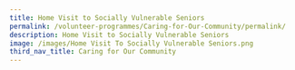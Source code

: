 ```yaml
---
title: Home Visit to Socially Vulnerable Seniors
permalink: /volunteer-programmes/Caring-for-Our-Community/permalink/
description: Home Visit to Socially Vulnerable Seniors
image: /images/Home Visit To Socially Vulnerable Seniors.png
third_nav_title: Caring for Our Community
---
```

